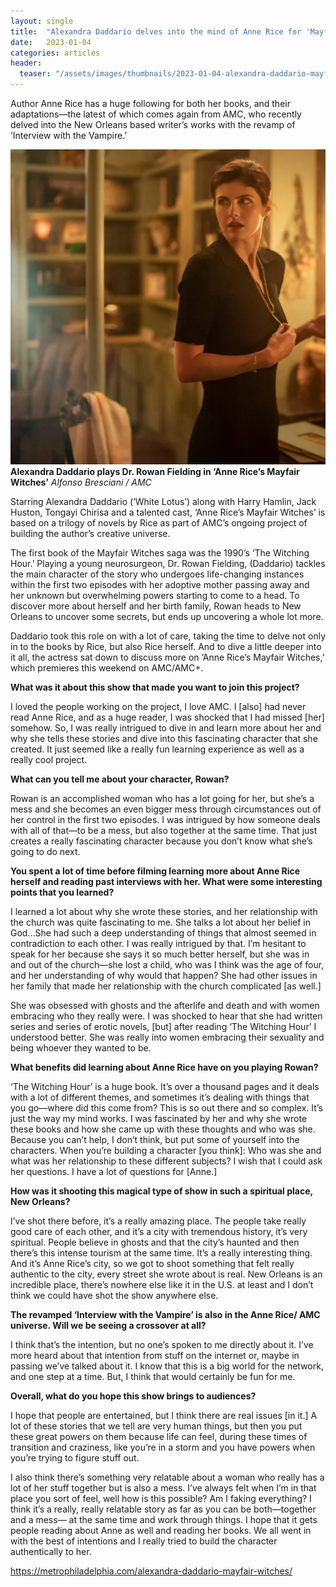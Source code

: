 ```yaml
---
layout: single
title:  "Alexandra Daddario delves into the mind of Anne Rice for 'Mayfair Witches'"
date:   2023-01-04
categories: articles
header:
  teaser: "/assets/images/thumbnails/2023-01-04-alexandra-daddario-mayfair-witches.jpg"
---
```


Author Anne Rice has a huge following for both her books, and their adaptations—the latest of which comes again from AMC, who recently delved into the New Orleans based writer’s works with the revamp of ‘Interview with the Vampire.’

![Alexandra Daddario in Mayfair Witches](/assets/images/thumbnails/2023-01-04-alexandra-daddario-mayfair-witches.jpg)
**Alexandra Daddario plays Dr. Rowan Fielding in ‘Anne Rice’s Mayfair Witches’** _Alfonso Bresciani / AMC_

Starring Alexandra Daddario (‘White Lotus’) along with Harry Hamlin, Jack Huston, Tongayi Chirisa and a talented cast, ‘Anne Rice’s Mayfair Witches’ is based on a trilogy of novels by Rice as part of AMC’s ongoing project of building the author’s creative universe.

The first book of the Mayfair Witches saga was the 1990’s ‘The Witching Hour.’ Playing a young neurosurgeon, Dr. Rowan Fielding, (Daddario) tackles the main character of the story who undergoes life-changing instances within the first two episodes with her adoptive mother passing away and her unknown but overwhelming powers starting to come to a head. To discover more about herself and her birth family, Rowan heads to New Orleans to uncover some secrets, but ends up uncovering a whole lot more.

Daddario took this role on with a lot of care, taking the time to delve not only in to the books by Rice, but also Rice herself. And to dive a little deeper into it all, the actress sat down to discuss more on ‘Anne Rice’s Mayfair Witches,’ which premieres this weekend on AMC/AMC+.

**What was it about this show that made you want to join this project?**

I loved the people working on the project, I love AMC. I [also] had never read Anne Rice, and as a huge reader, I was shocked that I had missed [her] somehow. So, I was really intrigued to dive in and learn more about her and why she tells these stories and dive into this fascinating character that she created. It just seemed like a really fun learning experience as well as a really cool project.

**What can you tell me about your character, Rowan?**

Rowan is an accomplished woman who has a lot going for her, but she’s a mess and she becomes an even bigger mess through circumstances out of her control in the first two episodes. I was intrigued by how someone deals with all of that—to be a mess, but also together at the same time. That just creates a really fascinating character because you don’t know what she’s going to do next.

**You spent a lot of time before filming learning more about Anne Rice herself and reading past interviews with her. What were some interesting points that you learned?**

I learned a lot about why she wrote these stories, and her relationship with the church was quite fascinating to me. She talks a lot about her belief in God…She had such a deep understanding of things that almost seemed in contradiction to each other. I was really intrigued by that. I’m hesitant to speak for her because she says it so much better herself, but she was in and out of the church—she lost a child, who was I think was the age of four, and her understanding of why would that happen? She had other issues in her family that made her relationship with the church complicated [as well.]

She was obsessed with ghosts and the afterlife and death and with women embracing who they really were. I was shocked to hear that she had written series and series of erotic novels, [but] after reading ‘The Witching Hour’ I understood better. She was really into women embracing their sexuality and being whoever they wanted to be.

**What benefits did learning about Anne Rice have on you playing Rowan?**

‘The Witching Hour’ is a huge book. It’s over a thousand pages and it deals with a lot of different themes, and sometimes it’s dealing with things that you go—where did this come from? This is so out there and so complex. It’s just the way my mind works. I was fascinated by her and why she wrote these books and how she came up with these thoughts and who was she. Because you can’t help, I don’t think, but put some of yourself into the characters. When you’re building a character [you think]: Who was she and what was her relationship to these different subjects? I wish that I could ask her questions. I have a lot of questions for [Anne.]

**How was it shooting this magical type of show in such a spiritual place, New Orleans?**

I’ve shot there before, it’s a really amazing place. The people take really good care of each other, and it’s a city with tremendous history, it’s very spiritual. People believe in ghosts and that the city’s haunted and then there’s this intense tourism at the same time. It’s a really interesting thing. And it’s Anne Rice’s city, so we got to shoot something that felt really authentic to the city, every street she wrote about is real. New Orleans is an incredible place, there’s nowhere else like it in the U.S. at least and I don’t think we could have shot the show anywhere else.

**The revamped ‘Interview with the Vampire’ is also in the Anne Rice/ AMC universe. Will we be seeing a crossover at all?**

I think that’s the intention, but no one’s spoken to me directly about it. I’ve more heard about that intention from stuff on the internet or, maybe in passing we’ve talked about it. I know that this is a big world for the network, and one step at a time. But, I think that would certainly be fun for me.

**Overall, what do you hope this show brings to audiences?**

I hope that people are entertained, but I think there are real issues [in it.] A lot of these stories that we tell are very human things, but then you put these great powers on them because life can feel, during these times of transition and craziness, like you’re in a storm and you have powers when you’re trying to figure stuff out.

I also think there’s something very relatable about a woman who really has a lot of her stuff together but is also a mess. I’ve always felt when I’m in that place you sort of feel, well how is this possible? Am I faking everything? I think it’s a really, really relatable story as far as you can be both—together and a mess— at the same time and work through things. I hope that it gets people reading about Anne as well and reading her books. We all went in with the best of intentions and I really tried to build the character authentically to her.

https://metrophiladelphia.com/alexandra-daddario-mayfair-witches/

